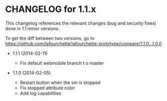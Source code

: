CHANGELOG for 1.1.x
===================

This changelog references the relevant changes (bug and security fixes) done
in 1.1 minor versions.

To get the diff between two versions, go to https://github.com/lafourchette/lafourchette-prototype/compare/1.1.0...1.0.0

* 1.1.1 (2014-02-11)
  * Fix default webmobile branch t o master


* 1.1.0 (2014-02-05)
	* Restart button when the vm is stopped
	* Fix stopped attribute color
  * Add log capabilities
